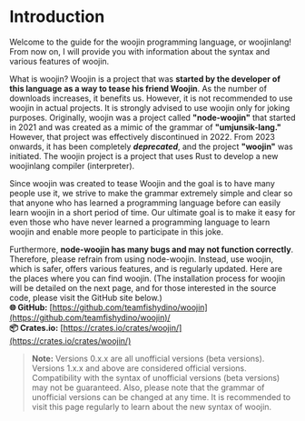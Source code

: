 # Introduction
Welcome to the guide for the woojin programming language, or woojinlang! From now on, I will provide you with information about the syntax and various features of woojin.

What is woojin? Woojin is a project that was **started by the developer of this language as a way to tease his friend Woojin**. As the number of downloads increases, it benefits us. However, it is not recommended to use woojin in actual projects. It is strongly advised to use woojin only for joking purposes. Originally, woojin was a project called **"node-woojin"** that started in 2021 and was created as a mimic of the grammar of **"umjunsik-lang."** However, that project was effectively discontinued in 2022. From 2023 onwards, it has been completely ***deprecated***, and the project **"woojin"** was initiated. The woojin project is a project that uses Rust to develop a new woojinlang compiler (interpreter).

Since woojin was created to tease Woojin and the goal is to have many people use it, we strive to make the grammar extremely simple and clear so that anyone who has learned a programming language before can easily learn woojin in a short period of time. Our ultimate goal is to make it easy for even those who have never learned a programming language to learn woojin and enable more people to participate in this joke.

Furthermore, **node-woojin has many bugs and may not function correctly**. Therefore, please refrain from using node-woojin. Instead, use woojin, which is safer, offers various features, and is regularly updated. Here are the places where you can find woojin. (The installation process for woojin will be detailed on the next page, and for those interested in the source code, please visit the GitHub site below.)<br/>
**🌐 GitHub:** [https://github.com/teamfishydino/woojin](https://github.com/teamfishydino/woojin)/<br/>
**📦 Crates.io:** [https://crates.io/crates/woojin/](https://crates.io/crates/woojin/)<br/>

> **Note:** Versions 0.x.x are all unofficial versions (beta versions). Versions 1.x.x and above are considered official versions. Compatibility with the syntax of unofficial versions (beta versions) may not be guaranteed. Also, please note that the grammar of unofficial versions can be changed at any time. It is recommended to visit this page regularly to learn about the new syntax of woojin.